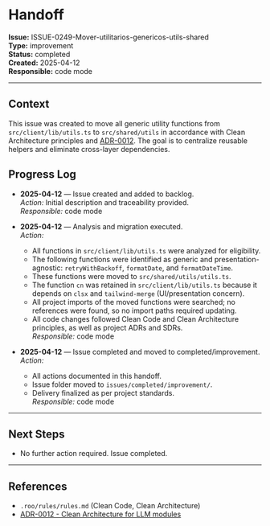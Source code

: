 # Handoff

**Issue:** ISSUE-0249-Mover-utilitarios-genericos-utils-shared  
**Type:** improvement  
**Status:** completed  
**Created:** 2025-04-12  
**Responsible:** code mode  

---

## Context

This issue was created to move all generic utility functions from `src/client/lib/utils.ts` to `src/shared/utils` in accordance with Clean Architecture principles and [ADR-0012](../../../docs/adr/ADR-0012-Clean-Architecture-LLM.md). The goal is to centralize reusable helpers and eliminate cross-layer dependencies.

## Progress Log

- **2025-04-12** — Issue created and added to backlog.  
  _Action:_ Initial description and traceability provided.  
  _Responsible:_ code mode

- **2025-04-12** — Analysis and migration executed.  
  _Action:_  
  - All functions in `src/client/lib/utils.ts` were analyzed for eligibility.  
  - The following functions were identified as generic and presentation-agnostic: `retryWithBackoff`, `formatDate`, and `formatDateTime`.  
  - These functions were moved to `src/shared/utils/utils.ts`.  
  - The function `cn` was retained in `src/client/lib/utils.ts` because it depends on `clsx` and `tailwind-merge` (UI/presentation concern).  
  - All project imports of the moved functions were searched; no references were found, so no import paths required updating.  
  - All code changes followed Clean Code and Clean Architecture principles, as well as project ADRs and SDRs.  
  _Responsible:_ code mode

- **2025-04-12** — Issue completed and moved to completed/improvement.  
  _Action:_  
  - All actions documented in this handoff.  
  - Issue folder moved to `issues/completed/improvement/`.  
  - Delivery finalized as per project standards.  
  _Responsible:_ code mode

---

## Next Steps

- No further action required. Issue completed.

---

## References

- `.roo/rules/rules.md` (Clean Code, Clean Architecture)
- [ADR-0012 - Clean Architecture for LLM modules](../../../docs/adr/ADR-0012-Clean-Architecture-LLM.md)